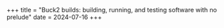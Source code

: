 +++
title = "Buck2 builds: building, running, and testing software with no prelude"
date = 2024-07-16
+++
